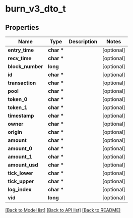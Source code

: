 # burn_v3_dto_t

## Properties
Name | Type | Description | Notes
------------ | ------------- | ------------- | -------------
**entry_time** | **char \*** |  | [optional] 
**recv_time** | **char \*** |  | [optional] 
**block_number** | **long** |  | [optional] 
**id** | **char \*** |  | [optional] 
**transaction** | **char \*** |  | [optional] 
**pool** | **char \*** |  | [optional] 
**token_0** | **char \*** |  | [optional] 
**token_1** | **char \*** |  | [optional] 
**timestamp** | **char \*** |  | [optional] 
**owner** | **char \*** |  | [optional] 
**origin** | **char \*** |  | [optional] 
**amount** | **char \*** |  | [optional] 
**amount_0** | **char \*** |  | [optional] 
**amount_1** | **char \*** |  | [optional] 
**amount_usd** | **char \*** |  | [optional] 
**tick_lower** | **char \*** |  | [optional] 
**tick_upper** | **char \*** |  | [optional] 
**log_index** | **char \*** |  | [optional] 
**vid** | **long** |  | [optional] 

[[Back to Model list]](../README.md#documentation-for-models) [[Back to API list]](../README.md#documentation-for-api-endpoints) [[Back to README]](../README.md)


